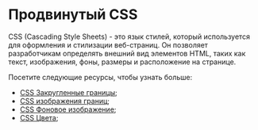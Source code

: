 # Продвинутый CSS

CSS (Cascading Style Sheets) - это язык стилей, который используется для оформления и стилизации веб-страниц. Он позволяет разработчикам определять внешний вид элементов HTML, таких как текст, изображения, фоны, размеры и расположение на странице.

Посетите следующие ресурсы, чтобы узнать больше:

- [CSS Закругленные границы](3.1%20CSS%20Border%20Radius/README.md);
- [CSS изображения границ](3.2%20CSS%20Border%20Images/README.md);
- [CSS Фоновое изображение](3.3%20CSS%20Backgrounds/README.md);
- [CSS Цвета](3.4%20CSS%20Colors/README.md);